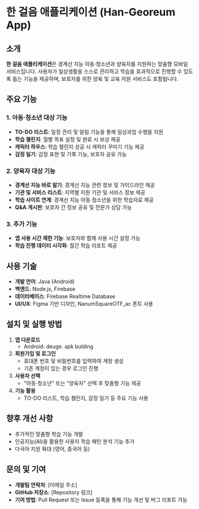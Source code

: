 # **한 걸음 애플리케이션 (Han-Georeum App)**

## **소개**
**한 걸음 애플리케이션**은 경계선 지능 아동·청소년과 양육자를 지원하는 맞춤형 모바일 서비스입니다. 사용자가 일상생활을 스스로 관리하고 학습을 효과적으로 진행할 수 있도록 돕는 기능을 제공하며, 보호자를 위한 양육 및 교육 지원 서비스도 포함됩니다.

## **주요 기능**

### **1. 아동·청소년 대상 기능**
- **TO-DO 리스트**: 일정 관리 및 알림 기능을 통해 일상과업 수행을 지원
- **학습 챌린지**: 월별 목표 설정 및 완료 시 보상 제공
- **캐릭터 하우스**: 학습 챌린지 성공 시 캐릭터 꾸미기 기능 제공
- **감정 일기**: 감정 표현 및 기록 기능, 보호자 공유 가능

### **2. 양육자 대상 기능**
- **경계선 지능 바로 알기**: 경계선 지능 관련 정보 및 가이드라인 제공
- **기관 및 서비스 리스트**: 지역별 지원 기관 및 서비스 정보 제공
- **학습 사이트 연계**: 경계선 지능 아동·청소년을 위한 학습자료 제공
- **Q&A 게시판**: 보호자 간 정보 공유 및 전문가 상담 가능

### **3. 추가 기능**
- **앱 사용 시간 제한 기능**: 보호자와 함께 사용 시간 설정 가능
- **학습 진행 데이터 시각화**: 월간 학습 리포트 제공

## **사용 기술**
- **개발 언어**: Java (Android)
- **백엔드**: Node.js, Firebase
- **데이터베이스**: Firebase Realtime Database
- **UI/UX**: Figma 기반 디자인, NanumSquareOTF_ac 폰트 사용

## **설치 및 실행 방법**
1. **앱 다운로드**
   - Android: deuge. apk bulding
2. **회원가입 및 로그인**
   - 휴대폰 번호 및 비밀번호를 입력하여 계정 생성
   - 기존 계정이 있는 경우 로그인 진행
3. **사용자 선택**
   - "아동·청소년" 또는 "양육자" 선택 후 맞춤형 기능 제공
4. **기능 활용**
   - TO-DO 리스트, 학습 챌린지, 감정 일기 등 주요 기능 사용

## **향후 개선 사항**
- 추가적인 맞춤형 학습 기능 개발
- 인공지능(AI)을 활용한 사용자 학습 패턴 분석 기능 추가
- 다국어 지원 확대 (영어, 중국어 등)

## **문의 및 기여**
- **개발팀 연락처**: [이메일 주소]
- **GitHub 저장소**: [Repository 링크]
- **기여 방법**: Pull Request 또는 Issue 등록을 통해 기능 개선 및 버그 리포트 가능

